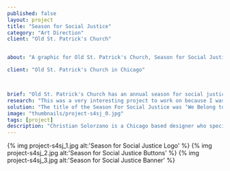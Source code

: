 ```yaml
---
published: false
layout: project
title: "Season for Social Justice"
category: "Art Direction"
client: "Old St. Patrick's Church"


about: "A graphic for Old St. Patrick's Church, Season for Social Justice, that emphasizes the powerful statement of unity and equality in the world."

client: "Old St. Patrick's Church in Chicago"



brief: "Old St. Patrick's Church has an annual season for social justice and each year it focuses on a new topic. In 2015, the big question that the church wanted people to think about was ‘How Are We to Act’? As a designer, I was ordered to create something insightful that would attract the eyes of the general public and congregation. What was required was an outdoor banner, a website banner, publication advertisements and print ephemera to be given during mass."
research: "This was a very interesting project to work on because I was very unfamiliar with designing for a church. I looked through the church's archives to see if I could find any reference material which I fortunately did. Also, I asked the project manager a million questions which helped immensely. While working, I presented concepts and experimented with color, typography, and size."
solution: "The title of the Season For Social Justice was ‘We Belong to God. We Belong to Each Other. How Are We To Act?’ Such a powerful statement deserves to be at the center of attention. I created the identity in black & white to give it a feel of power and humility. The majority of design was done with special attention to typography and hierarchy. Overall, the project was well received."
image: "thumbnails/project-s4sj_0.jpg"
tags: [project]
description: "Christian Solorzano is a Chicago based designer who specializes in creating identities, design systems, interfaces, and thoughtful ideas for diverse audiences."
---
```


{% img project-s4sj_1.jpg alt:'Season for Social Justice Logo' %}
{% img project-s4sj_2.jpg alt:'Season for Social Justice Buttons' %}
{% img project-s4sj_3.jpg alt:'Season for Social Justice Banner' %}
